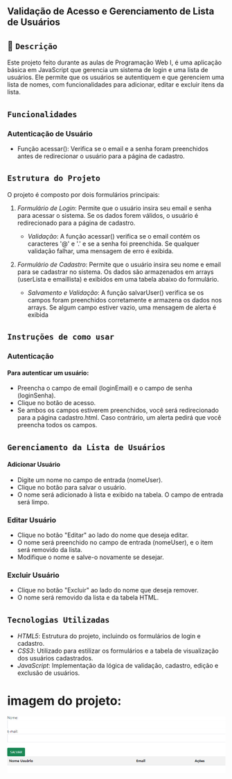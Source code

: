 ## Validação de Acesso e Gerenciamento de Lista de Usuários
 
## 📄 ``Descrição``
Este projeto feito durante as aulas de Programação Web I, é uma aplicação básica em JavaScript que gerencia um sistema de login e uma lista de usuários. Ele permite que os usuários se autentiquem e que gerenciem uma lista de nomes, com funcionalidades para adicionar, editar e excluir itens da lista.
 
## ``Funcionalidades``
 
### Autenticação de Usuário
* Função acessar(): Verifica se o email e a senha foram preenchidos antes de redirecionar o usuário para a página de cadastro.

## ``Estrutura do Projeto``
O projeto é composto por dois formulários principais:
 
1. *Formulário de Login*: Permite que o usuário insira seu email e senha para acessar o sistema. Se os dados forem válidos, o usuário é redirecionado para a página de cadastro.
   
   - *Validação*: A função acessar() verifica se o email contém os caracteres '@' e '.' e se a senha foi preenchida. Se qualquer validação falhar, uma mensagem de erro é exibida.
   
2. *Formulário de Cadastro*: Permite que o usuário insira seu nome e email para se cadastrar no sistema. Os dados são armazenados em arrays (userLista e emaillista) e exibidos em uma tabela abaixo do formulário.
 
   - *Salvamento e Validação*: A função salvarUser() verifica se os campos foram preenchidos corretamente e armazena os dados nos arrays. Se algum campo estiver vazio, uma mensagem de alerta é exibida
 
## ``Instruções de como usar``
 
### Autenticação
 
#### Para autenticar um usuário:
 
* Preencha o campo de email (loginEmail) e o campo de senha (loginSenha).
* Clique no botão de acesso.
* Se ambos os campos estiverem preenchidos, você será redirecionado para a página cadastro.html. Caso contrário, um alerta pedirá que você preencha todos os campos.
 
## ``Gerenciamento da Lista de Usuários``
 
#### Adicionar Usuário
 
* Digite um nome no campo de entrada (nomeUser).
* Clique no botão para salvar o usuário.
* O nome será adicionado à lista e exibido na tabela. O campo de entrada será limpo.
 
### Editar Usuário
* Clique no botão "Editar" ao lado do nome que deseja editar.
* O nome será preenchido no campo de entrada (nomeUser), e o item será removido da lista.
* Modifique o nome e salve-o novamente se desejar.
 
### Excluir Usuário
* Clique no botão "Excluir" ao lado do nome que deseja remover.
* O nome será removido da lista e da tabela HTML.

## ``Tecnologias Utilizadas``
 
- *HTML5*: Estrutura do projeto, incluindo os formulários de login e cadastro.
- *CSS3*: Utilizado para estilizar os formulários e a tabela de visualização dos usuários cadastrados.
- *JavaScript*: Implementação da lógica de validação, cadastro, edição e exclusão de usuários.
 
# imagem do projeto:
![](projeto.png)






 




